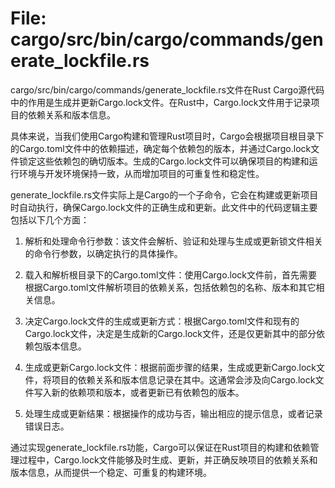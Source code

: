 # File: cargo/src/bin/cargo/commands/generate_lockfile.rs

cargo/src/bin/cargo/commands/generate_lockfile.rs文件在Rust Cargo源代码中的作用是生成并更新Cargo.lock文件。在Rust中，Cargo.lock文件用于记录项目的依赖关系和版本信息。

具体来说，当我们使用Cargo构建和管理Rust项目时，Cargo会根据项目根目录下的Cargo.toml文件中的依赖描述，确定每个依赖包的版本，并通过Cargo.lock文件锁定这些依赖包的确切版本。生成的Cargo.lock文件可以确保项目的构建和运行环境与开发环境保持一致，从而增加项目的可重复性和稳定性。

generate_lockfile.rs文件实际上是Cargo的一个子命令，它会在构建或更新项目时自动执行，确保Cargo.lock文件的正确生成和更新。此文件中的代码逻辑主要包括以下几个方面：

1. 解析和处理命令行参数：该文件会解析、验证和处理与生成或更新锁文件相关的命令行参数，以确定执行的具体操作。

2. 载入和解析根目录下的Cargo.toml文件：使用Cargo.lock文件前，首先需要根据Cargo.toml文件解析项目的依赖关系，包括依赖包的名称、版本和其它相关信息。

3. 决定Cargo.lock文件的生成或更新方式：根据Cargo.toml文件和现有的Cargo.lock文件，决定是生成新的Cargo.lock文件，还是仅更新其中的部分依赖包版本信息。

4. 生成或更新Cargo.lock文件：根据前面步骤的结果，生成或更新Cargo.lock文件，将项目的依赖关系和版本信息记录在其中。这通常会涉及向Cargo.lock文件写入新的依赖项和版本，或者更新已有依赖包的版本。

5. 处理生成或更新结果：根据操作的成功与否，输出相应的提示信息，或者记录错误日志。

通过实现generate_lockfile.rs功能，Cargo可以保证在Rust项目的构建和依赖管理过程中，Cargo.lock文件能够及时生成、更新，并正确反映项目的依赖关系和版本信息，从而提供一个稳定、可重复的构建环境。

